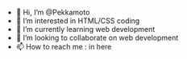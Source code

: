 - 👋 Hi, I’m @Pekkamoto
- 👀 I’m interested in HTML/CSS coding
- 🌱 I’m currently learning web development
- 💞️ I’m looking to collaborate on web development
- 📫 How to reach me : in here

<!---
Pekkamoto/Pekkamoto is a ✨ special ✨ repository because its `README.md` (this file) appears on your GitHub profile.
You can click the Preview link to take a look at your changes.
--->
